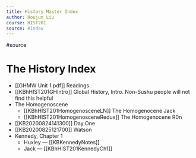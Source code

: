 ```yaml
---
title: History Master Index
author: Houjun Liu
course: HIST201
source: #index
---
```


#source

# The History Index

* [[GHMW Unit 1.pdf]] Readings 
* [[KBhHIST201GHIntro]] Global History, Intro. Non-Sushu people will not find this helpful
* The Homogenoscene
    * [[KBhHIST201HomogenosceneLN]] The Homogenocene Jack
    * [[KBhHIST201HomogenosceneRedux]] The Homogenocene R0n
* [[KB20200824141300]] Day One
* [[KB20200825121700]] Watson 
* Kennedy, Chapter 1
    * Huxley — [[KBKennedyNotes]] 
    * Jack — [[KBhHIST201KennedyCh1]] 















